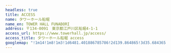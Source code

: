 ```yaml
---
headless: true
title: ACCESS
name: タワーホール船堀
name_en: TOWER HALL FUNABORI
address: 〒134-0091　東京都江戸川区船堀4-1-1
access_url: https://www.towerhall.jp/access/
access_title: タワーホール船堀 access
googlemap: "!1m14!1m8!1m3!1d6481.401886785786!2d139.864865!3d35.684365!3m2!1i1024!2i768!4f13.1!3m3!1m2!1s0x601887d20080b3ef%3A0x2c4c3daa10048a19!2z44K_44Ov44O844Ob44O844Or6Ii55aCA!5e0!3m2!1sja!2sjp!4v1680602914816!5m2!1sja!2sjp"
---
```

